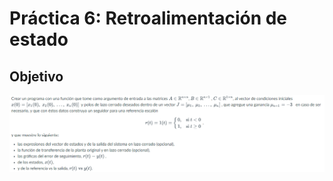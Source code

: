# Práctica 6: Retroalimentación de estado

## Objetivo
![Imagen](https://github.com/lalodsi/ControlDeSistemasRoboticos/blob/main/Practica6/images/Capture1.PNG)
